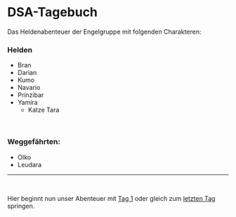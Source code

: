 # DSA-Tagebuch
Das Heldenabenteuer der Engelgruppe mit folgenden Charakteren:
 
### Helden 
* Bran
* Darian
* Kumo
* Navario
* Prinzibar
* Yamira
  * Katze Tara
<br>

### Weggefährten:
* Olko
* Leudara

----
<br>

Hier beginnt nun unser Abenteuer mit [Tag 1](day1.md) oder gleich zum [letzten Tag](day16.md) springen.
